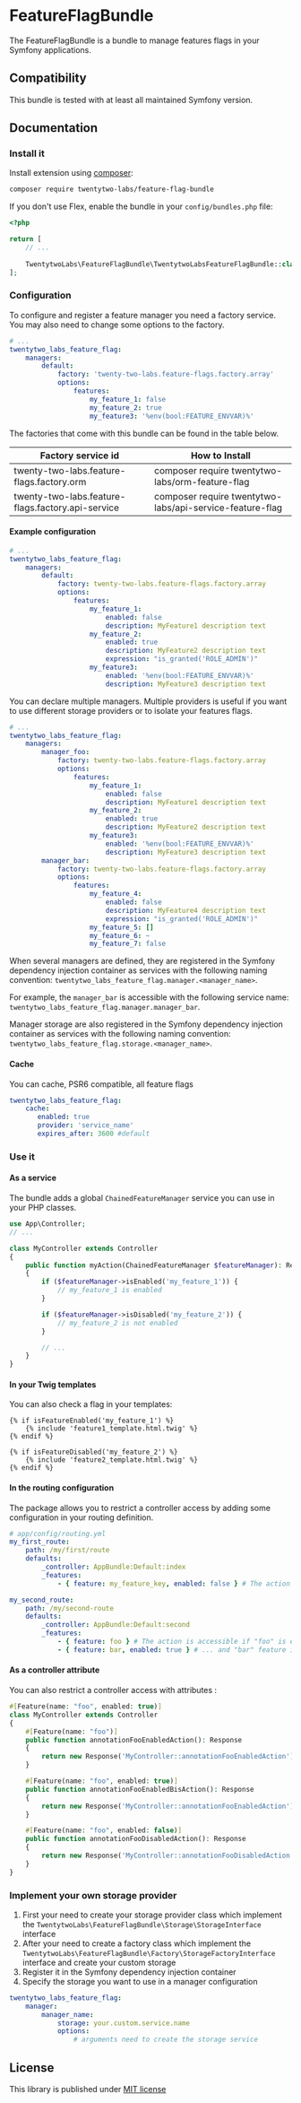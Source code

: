 # FeatureFlagBundle

The FeatureFlagBundle is a bundle to manage features flags in your Symfony applications.

## Compatibility

This bundle is tested with at least all maintained Symfony version.

## Documentation

###  Install it

Install extension using [composer](https://getcomposer.org):

```bash
composer require twentytwo-labs/feature-flag-bundle
```

If you don't use Flex, enable the bundle in your `config/bundles.php` file:

```php
<?php

return [
    // ...
    
    TwentytwoLabs\FeatureFlagBundle\TwentytwoLabsFeatureFlagBundle::class => ['all' => true],
];
```

###  Configuration

To configure and register a feature manager you need a factory service. You may also need to change some options to the factory.

```yaml
# ...
twentytwo_labs_feature_flag:
    managers:
        default:
            factory: 'twenty-two-labs.feature-flags.factory.array'
            options:
                features:
                    my_feature_1: false
                    my_feature_2: true
                    my_feature3: '%env(bool:FEATURE_ENVVAR)%'
```

The factories that come with this bundle can be found in the table below.

| Factory service id                                | How to Install                                           |
|---------------------------------------------------|----------------------------------------------------------|
| twenty-two-labs.feature-flags.factory.orm         | composer require twentytwo-labs/orm-feature-flag         |
| twenty-two-labs.feature-flags.factory.api-service | composer require twentytwo-labs/api-service-feature-flag |

#### Example configuration

```yaml
# ...
twentytwo_labs_feature_flag:
    managers:
        default:
            factory: twenty-two-labs.feature-flags.factory.array
            options:
                features:
                    my_feature_1:
                        enabled: false
                        description: MyFeature1 description text
                    my_feature_2:
                        enabled: true
                        description: MyFeature2 description text
                        expression: "is_granted('ROLE_ADMIN')"
                    my_feature3:
                        enabled: '%env(bool:FEATURE_ENVVAR)%'
                        description: MyFeature3 description text
```

You can declare multiple managers. Multiple providers is useful if you want to use different storage providers or to isolate your features flags.

```yaml
# ...
twentytwo_labs_feature_flag:
    managers:
        manager_foo:
            factory: twenty-two-labs.feature-flags.factory.array
            options:
                features:
                    my_feature_1:
                        enabled: false
                        description: MyFeature1 description text
                    my_feature_2:
                        enabled: true
                        description: MyFeature2 description text
                    my_feature3:
                        enabled: '%env(bool:FEATURE_ENVVAR)%'
                        description: MyFeature3 description text
        manager_bar:
            factory: twenty-two-labs.feature-flags.factory.array
            options:
                features:
                    my_feature_4:
                        enabled: false
                        description: MyFeature4 description text
                        expression: "is_granted('ROLE_ADMIN')"
                    my_feature_5: []
                    my_feature_6: ~
                    my_feature_7: false
```

When several managers are defined, they are registered in the Symfony dependency injection container as services with the following naming convention: `twentytwo_labs_feature_flag.manager.<manager_name>`.

For example, the `manager_bar` is accessible with the following service name: `twentytwo_labs_feature_flag.manager.manager_bar`.

Manager storage are also registered in the Symfony dependency injection container as services with the following naming convention: `twentytwo_labs_feature_flag.storage.<manager_name>`.

#### Cache

You can cache, PSR6 compatible, all feature flags

```yaml
twentytwo_labs_feature_flag:
    cache:
       enabled: true
       provider: 'service_name'
       expires_after: 3600 #default
```

### Use it

#### As a service

The bundle adds a global `ChainedFeatureManager` service you can use in your PHP classes.

```php
use App\Controller;
// ...

class MyController extends Controller
{
    public function myAction(ChainedFeatureManager $featureManager): Response
    {
        if ($featureManager->isEnabled('my_feature_1')) {
            // my_feature_1 is enabled
        }

        if ($featureManager->isDisabled('my_feature_2')) {
            // my_feature_2 is not enabled
        }

        // ...
    }
}
```

#### In your Twig templates

You can also check a flag in your templates:

```twig
{% if isFeatureEnabled('my_feature_1') %}
    {% include 'feature1_template.html.twig' %}
{% endif %}

{% if isFeatureDisabled('my_feature_2') %}
    {% include 'feature2_template.html.twig' %}
{% endif %}
```

#### In the routing configuration

The package allows you to restrict a controller access by adding some configuration in your routing definition.

```yaml
# app/config/routing.yml
my_first_route:
    path: /my/first/route
    defaults:
        _controller: AppBundle:Default:index
        _features:
            - { feature: my_feature_key, enabled: false } # The action is accessible if "my_feature_key" is disabled

my_second_route:
    path: /my/second-route
    defaults:
        _controller: AppBundle:Default:second
        _features:
            - { feature: foo } # The action is accessible if "foo" is enabled ...
            - { feature: bar, enabled: true } # ... and "bar" feature is also enabled
```

#### As a controller attribute

You can also restrict a controller access with attributes :

```php
#[Feature(name: "foo", enabled: true)]
class MyController extends Controller
{
    #[Feature(name: "foo")]
    public function annotationFooEnabledAction(): Response
    {
        return new Response('MyController::annotationFooEnabledAction');
    }

    #[Feature(name: "foo", enabled: true)]
    public function annotationFooEnabledBisAction(): Response
    {
        return new Response('MyController::annotationFooEnabledAction');
    }

    #[Feature(name: "foo", enabled: false)]
    public function annotationFooDisabledAction(): Response
    {
        return new Response('MyController::annotationFooDisabledAction');
    }
}
```

### Implement your own storage provider

1. First your need to create your storage provider class which implement the `TwentytwoLabs\FeatureFlagBundle\Storage\StorageInterface` interface
2. After your need to create a factory class which implement the `TwentytwoLabs\FeatureFlagBundle\Factory\StorageFactoryInterface` interface and create your custom storage
3. Register it in the Symfony dependency injection container
4. Specify the storage you want to use in a manager configuration

```yaml
twentytwo_labs_feature_flag:
    manager:
        manager_name:
            storage: your.custom.service.name
            options:
                # arguments need to create the storage service
```

## License

This library is published under [MIT license](LICENSE)
